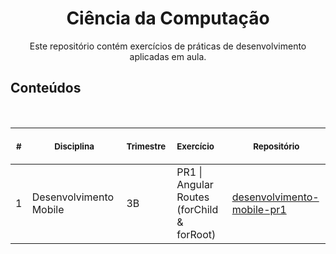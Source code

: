 <h1 align="center"> Ciência da Computação </h1>

<p align="center"> Este repositório contém exercícios de práticas de desenvolvimento aplicadas em aula. </p>

## Conteúdos

<p align="center">
  <br>
  <table style="width: 100%">
    <thead>
      <tr>
        <th align="center">
          <img width="20" height="1">
          <p>
            <small>#</small>
          </p>
        </th>
        <th align="center">
          <img width="300" height="1">
          <p>
            <small>Disciplina</small>
          </p>
        </th>
        <th align="left">
          <img width="140" height="1">
          <p align="left">
            <small>Trimestre</small>
          </p>
        </th>
        <th align="left">
          <img width="140" height="1">
          <p align="left">
            <small>Exercício</small>
          </p>
        </th>
        <th align="center">
          <img width="201" height="1">
          <p align="center">
            <small>Repositório</small>
          </p>
        </th>
      </tr>
    </thead>
    <tbody>
      <tr>
        <td>1</td>
        <td>Desenvolvimento Mobile</td>
        <td>3B</td>
        <td>PR1 | Angular Routes (forChild & forRoot)</td>
        <td><a href="https://github.com/leonardojacomussi/ciencia-da-computacao/tree/main/desenvolvimento-mobile-pr1" target="_blank">desenvolvimento-mobile-pr1</a></td>
      </tr>
    </tbody>
  </table>
</p>
